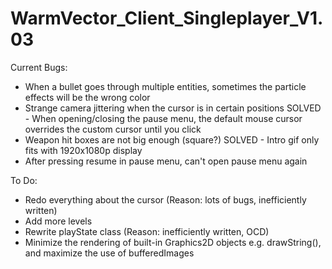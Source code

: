 # WarmVector_Client_Singleplayer_V1.03

Current Bugs:
- When a bullet goes through multiple entities, sometimes the particle effects will be the wrong color
- Strange camera jittering when the cursor is in certain positions
SOLVED - When opening/closing the pause menu, the default mouse cursor overrides the custom cursor until you click
- Weapon hit boxes are not big enough (square?)
SOLVED - Intro gif only fits with 1920x1080p display
- After pressing resume in pause menu, can't open pause menu again

To Do:
- Redo everything about the cursor (Reason: lots of bugs, inefficiently written)
- Add more levels
- Rewrite playState class (Reason: inefficiently written, OCD)
- Minimize the rendering of built-in Graphics2D objects e.g. drawString(), and maximize the use of bufferedImages